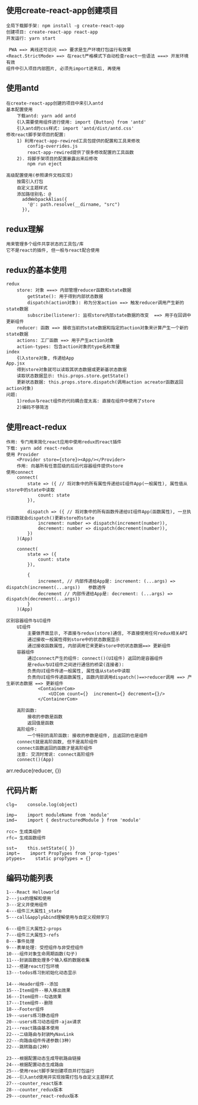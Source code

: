 ## 使用create-react-app创建项目
	全局下载脚手架: npm install -g create-react-app
	创建项目: create-react-app react-app
	开发运行: yarn start

	 PWA ==> 离线还可访问 ==> 要求是生产环境打包运行有效果
	<React.StrictMode> ==> 在react严格模式下自动检查react一些语法 ===> 开发环境有效
	组件中引入项目内部图片, 必须先import进来后, 再使用

## 使用antd
	在create-react-app创建的项目中来引入antd
	基本配置使用
		下载antd: yarn add antd
		引入需要使用组件进行使用: import {Button} from 'antd'
		引入antd的css样式: import 'antd/dist/antd.css'
	修改react脚手架项目的配置:
		1) 利用react-app-rewired工具包提供的配置和工具来修改
			config-overrides.js
			react-app-rewired提供了很多修改配置的工具函数
		2). 将脚手架项目的配置暴露出来后修改
			npm run eject
			
	高级配置使用(参照课件文档实现)
		按需引入打包
		自定义主题样式
		添加路径别名: @   
		  addWebpackAlias({
		    '@': path.resolve(__dirname, "src")
		  }),
		
## redux理解
	用来管理多个组件共享状态的工具包/库
	它不是react的插件, 但一般与react配合使用

## redux的基本使用
	redux
		store: 对象 ===> 内部管理reducer函数和state数据
			getState(): 用于得到内部状态数据
			dispatch(action对象): 称为分发action ==> 触发reducer调用产生新的state数据
			subscribe(listener): 监视store内部state数据的改变  ==> 用于在回调中更新组件
		reducer: 函数 ==> 接收当前的state数据和指定的action对象来计算产生一个新的state数据
		actions: 工厂函数 ==> 用于产生action对象
		action-types: 包含action对象的type名称常量
	index
		引入store对象, 传递给App
	App.jsx
		得到store对象就可以读取其状态数据或更新基状态数据
		读取状态数据显示: this.props.store.getState()
		更新状态数据: this.props.store.dispatch(调用action acreator函数返回action对象)
	问题:
		1)redux与react组件的代码耦合度太高: 直接在组件中使用了store
		2)编码不够简洁

## 使用react-redux
	作用: 专门用来简化react应用中使用redux的react插件
	下载: yarn add react-redux
	使用 Provider
		<Provider store={store}><App/></Provider>
		作用: 向基所有任意层级的后后代容器组件提供store
	使用connect
		connect(
			state => ({ // 将对象中的所有属性传递给UI组件App(一般属性), 属性值从store中的state中读取
				count: state
			}),

			dispatch => ({ // 将对象中的所有函数传递给UI组件App(函数属性), 一旦执行函数就会dispatch()更新store的state
				increment: number => dispatch(increment(number)),
				decrement: number => dispatch(decrement(number)),
			})
		)(App)		

		connect(
			state => ({
				count: state
			}),

			{
				increment, // 内部传递给App是: increment: (...args) => dispatch(increment(...args))   参数透传
				decrement // 内部传递给App是: decrement: (...args) => dispatch(decrement(...args))
			}
		)(App)	

	区别容器组件与UI组件
		UI组件
			主要做界面显示, 不直接与redux(store)通信, 不直接使用任何redux相关API
			通过接收一般属性得到store中的状态数据显示
			通过接收函数属性, 内部调用它来更新store中的状态数据==> 更新组件
		容器组件
			通过connect产生的组件: connect()(UI组件) 返回的是容器组件
			是redux与UI组件之间进行通信的桥梁(连接者):  
			负责向UI组件传递一般属性, 属性值从state中读取
			负责向UI组件传递函数属性, 函数内部调用dispatch()==>reducer调用 ==> 产生新状态数据 ==> 更新组件
				<ContainerCom>
					<UICom count={}  increment={} decrement={}/>
				</ContainerCom>
			
		高阶函数:
			接收的参数是函数
			返回值是函数
		高阶组件:
			一个特别的高阶函数: 接收的参数是组件, 且返回的也是组件
		connect就是高阶函数, 但不是高阶组件
		connect函数返回的函数才是高阶组件
		注意: 交流时常说: connect高阶组件
		connect()(App)


arr.reduce(reducer, {})


## 代码片断
	clg→    console.log(object)

	imp→    import moduleName from 'module'
	imd→    import { destructuredModule } from 'module'
	
	rcc→ 生成类组件
	rfc→ 生成函数组件
	
	sst→    this.setState({ })
	impt→    import PropTypes from 'prop-types'
	ptypes→    static propTypes = {}

## 编码功能列表
	1---React Helloworld
	2---jsx的理解和使用
	3---定义并使用组件
	4---组件三大属性1_state
	5---call&apply&bind理解使用与自定义视频学习
	
	6---组件三大属性2-props
	7---组件三大属性3-refs
	8---事件处理
	9---表单处理: 受控组件与非受控组件
	10---组件对象生命周期函数(勾子)
	11---封装函数处理多个输入框的数据收集
	12---搭建react打包环境
	13---todos练习到初始化动态显示
	
	14---Header组件--添加
	15---Item组件--移入移出效果
	16---Item组件--勾选效果
	17---Item组件--删除
	18---Footer组件
	19---users练习静态组件
	20---users练习动态组件-ajax请求
	21---react路由基本使用
	22---二级路由与封装MyNavLink
	22---向路由组件传递参数(3种)
	22---跳转路由(2种)
	
	23---根据配置动态生成导航路由链接
	24---根据配置动态生成路由
	25---使用react脚手架创建项目并打包运行
	26---引入antd使用并实现按需打包与自定义主题样式
	27---counter_react版本
	28---counter_redux版本
	29---counter_react-redux版本